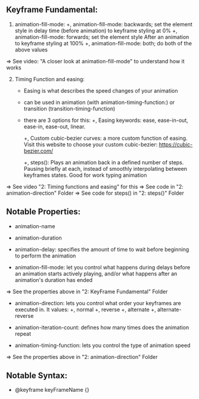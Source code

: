 ## Keyframe Fundamental:

1. animation-fill-mode:
   +, animation-fill-mode: backwards; set the element style in delay time (before animation) to keyframe styling at 0%
   +, animation-fill-mode: forwards; set the element style After an animation to keyframe styling at 100%
   +, animation-fill-mode: both; do both of the above values

=> See video: "A closer look at animation-fill-mode" to understand how it works

2. Timing Function and easing:

   - Easing is what describes the speed changes of your animation
   - can be used in animation (with animation-timing-function:) or transition (transition-timing-function)
   - there are 3 options for this:
     +, Easing keywords: ease, ease-in-out, ease-in, ease-out, linear.

     +, Custom cubic-bezier curves:
     a more custom function of easing. Visit this website to choose your custom
     cubic-bezier: https://cubic-bezier.com/

     +, steps(): Plays an animation back in a defined number of steps. Pausing briefly at each, instead of smoothly interpolating
     between keyframes states. Good for work typing animation

=> See video "2: Timing functions and easing" for this
=> See code in "2: animation-direction" Folder
=> See code for steps() in "2: steps()" Folder

## Notable Properties:

- animation-name
- animation-duration

- animation-delay: specifies the amount of time to wait before beginning
  to perform the animation
- animation-fill-mode: let you control what happens during delays before an animation
  starts actively playing, and/or what happens after an animation's duration has ended

=> See the properties above in "2: KeyFrame Fundamental" Folder

- animation-direction: lets you control what order your keyframes are executed in. It values:
  +, normal
  +, reverse
  +, alternate
  +, alternate-reverse

- animation-iteration-count: defines how many times does the animation repeat

- animation-timing-function: lets you control the type of animation speed

=> See the properties above in "2: animation-direction" Folder

## Notable Syntax:

- @keyframe keyFrameName {}
